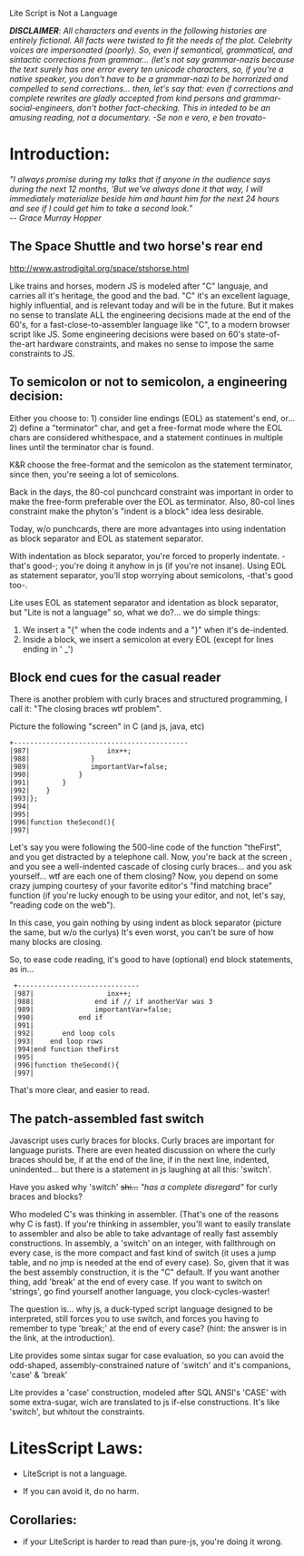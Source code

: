  Lite Script is Not a Language

***DISCLAIMER***: *All characters and events in the following histories are entirely fictional. All facts
were twisted to fit the needs of the plot. Celebrity voices are impersonated (poorly). So, even if
semantical, grammatical, and sintactic corrections from grammar... (let's not say grammar-nazis
because the text surely has one error every ten unicode characters, so, if you're a native speaker,
you don't have to be a grammar-nazi to be horrorized and compelled to send corrections... then, let's
say that: even if corrections and complete rewrites are gladly accepted from kind persons and
grammar-social-engineers, don't bother fact-checking. This in inteded to be an amusing reading,
not a documentary. -Se non e vero, e ben trovato-*


Introduction:
=============

<cite>
"I always promise during my talks that if anyone in the audience
says during the next 12 months, 'But we've always done it that way,
I will immediately materialize beside him and haunt him for the
next 24 hours and see if I could get him to take a second look."<br>
-- Grace Murray Hopper
</cite>

The Space Shuttle and two horse's rear end
--
http://www.astrodigital.org/space/stshorse.html

Like trains and horses, modern JS is modeled after "C" languaje, and carries all it's heritage,
the good and the bad. 
"C" it's an excellent laguage, highly influential, and is relevant today and will be in the future.
But it makes no sense to translate ALL the engineering decisions
made at the end of the 60's, for a fast-close-to-assembler language like "C", 
to a modern browser script like JS.
Some engineering decisions were based on 60's state-of-the-art hardware constraints,
and makes no sense to impose the same constraints to JS.

To semicolon or not to semicolon, a engineering decision:
--

Either you choose to: 1) consider line endings (EOL) as statement's end, or...
2) define a "terminator" char, and get a free-format mode where the EOL chars are
considered whithespace, and a statement continues in multiple lines until the terminator
char is found.

K&R choose the free-format and the semicolon as the statement terminator, since then,
you're seeing a lot of semicolons.

Back in the days, the 80-col punchcard constraint was important in order to make the free-form preferable
over the EOL as terminator. Also, 80-col lines constraint make the phyton's "indent is a block" idea 
less desirable.

Today, w/o punchcards, there are more advantages into using indentation as block separator
and EOL as statement separator.

With indentation as block separator, you're forced to properly indentate. -that's good-; you're
doing it anyhow in js (if you're not insane).
Using EOL as statement separator, you'll stop worrying about semicolons, -that's good too-.

Lite uses EOL as statement separator and identation as block separator,<br>
but "Lite is not a language" so, what we do?... we do simple things:

  1. We insert a "{" when the code indents and a "}" when it's de-indented.
  2. Inside a block, we insert a semicolon at every EOL (except for lines ending in ' _')

Block end cues for the casual reader
--

 There is another problem with curly braces and structured programming,
 I call it: "The closing braces wtf problem".

 Picture the following "screen" in C (and js, java, etc)

    +-------------------------------------------
    |987|                   inx++;
    |988|               }
    |989|               importantVar=false;
    |990|            }
    |991|        }
    |992|    }
    |993|};
    |994|
    |995|
    |996|function theSecond(){
    |997|

 Let's say you were following the 500-line code of the function "theFirst", and you get distracted
 by a telephone call. Now, you're back at the screen , and you see a well-indented cascade of
 closing curly braces... and you ask yourself... wtf are each one of them closing?
 Now, you depend on some crazy jumping courtesy of your favorite editor's "find matching brace" function
 (if you're lucky enough to be using your editor, and not, let's say, "reading code on the web").

 In this case, you gain nothing by using indent as block separator (picture the same, but w/o the curlys)
 It's even worst, you can't be sure of how many blocks are closing.

 So, to ease code reading, it's good to have (optional) end block statements, as in...

     +------------------------------
     |987|                  inx++;
     |988|               end if // if anotherVar was 3
     |989|               importantVar=false;
     |990|           end if
     |991|
     |992|       end loop cols
     |993|    end loop rows
     |994|end function theFirst
     |995|
     |996|function theSecond(){
     |997|

That's more clear, and easier to read.
 
 
The patch-assembled fast switch
--

Javascript uses curly braces for blocks. Curly braces are important for language purists. There are even heated
discussion on where the curly braces should be, if at the end of the line, if in the next line, indented, unindented...
but there is a statement in js laughing at all this: 'switch'.

Have you asked why 'switch' ~~shi...~~ *"has a complete disregard"* for curly braces and blocks?

Who modeled C's was thinking in assembler. (That's one of the reasons why C is fast). If you're thinking
in assembler, you'll want to easily translate to assembler and also be able to take advantage of really fast
assembly constructions. In assembly, a 'switch' on an integer, with fallthrough on every case, is the more compact
and fast kind of switch (it uses a jump table, and no jmp is needed at the end of every case). So, given that
it was the best assembly construction, it is the "C" default. If you want another thing, add 'break' at the
end of every case. If you want to switch on 'strings', go find yourself another language, you clock-cycles-waster!

The question is... why js, a duck-typed script language designed to be interpreted, still forces you to use switch,
and forces you having to remember to type 'break;' at the end of every case?  (hint: the answer is in the link, at
the introduction).

Lite provides some sintax sugar for case evaluation, so you can avoid the odd-shaped, assembly-constrained
nature of 'switch' and it's companions, 'case' & 'break'

Lite provides a 'case' construction, modeled after SQL ANSI's 'CASE' with some extra-sugar, wich are translated
to js if-else constructions. It's like 'switch', but whitout the constraints.


LitesScript Laws:
=================

 * LiteScript is not a language.

 * If you can avoid it, do no harm.

Corollaries:
------------

  * if your LiteScript is harder to read than pure-js, you're doing it wrong.

